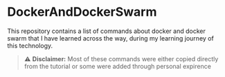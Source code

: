 # DockerAndDockerSwarm

This repository contains a list of commands about docker and docker swarm that I have learned across the way, during my learning journey of this technology.

> ⚠️ **Disclaimer:** 
Most of these commands were either copied directly from the tutorial or some were added through personal expirence